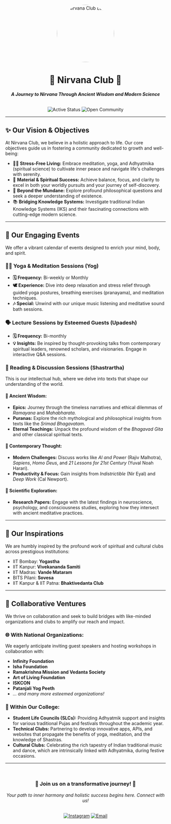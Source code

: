 <div align="center">
  <img src="https://drive.google.com/file/d/1FF9iLzOqA5wT9g1x0NL02XLoE0jWeXs3/view?usp=sharing" alt="Nirvana Club Logo" width="180" style="border-radius:50%;"/>
  <h1>🌟 Nirvana Club 🌟</h1>
  <p><i><b>A Journey to Nirvana Through Ancient Wisdom and Modern Science</b></i></p>
  <br>
  <img src="https://img.shields.io/badge/Status-Active-brightgreen?style=for-the-badge&logo=github" alt="Active Status"/>
  <img src="https://img.shields.io/badge/Community-Open%20to%20All-blueviolet?style=for-the-badge&logo=github" alt="Open Community"/>
</div>

---

## ✨ Our Vision & Objectives

At Nirvana Club, we believe in a holistic approach to life. Our core objectives guide us in fostering a community dedicated to growth and well-being:

* 🧘‍♀️ **Stress-Free Living:** Embrace meditation, yoga, and Adhyatmika (spiritual science) to cultivate inner peace and navigate life's challenges with serenity.
* 🚀 **Material & Spiritual Success:** Achieve balance, focus, and clarity to excel in both your worldly pursuits and your journey of self-discovery.
* 🌌 **Beyond the Mundane:** Explore profound philosophical questions and seek a deeper understanding of existence.
* 📚 **Bridging Knowledge Systems:** Investigate traditional Indian Knowledge Systems (IKS) and their fascinating connections with cutting-edge modern science.

---

## 📅 Our Engaging Events

We offer a vibrant calendar of events designed to enrich your mind, body, and spirit.

### 🧘‍♂️ Yoga & Meditation Sessions (Yog)
* **🗓️ Frequency:** Bi-weekly or Monthly
* **🕊️ Experience:** Dive into deep relaxation and stress relief through guided yoga postures, breathing exercises (pranayama), and meditation techniques.
* **🎶 Special:** Unwind with our unique music listening and meditative sound bath sessions.

### 🗣️ Lecture Sessions by Esteemed Guests (Upadesh)
* **🗓️ Frequency:** Bi-monthly
* **💡 Insights:** Be inspired by thought-provoking talks from contemporary spiritual leaders, renowned scholars, and visionaries. Engage in interactive Q&A sessions.

### 📖 Reading & Discussion Sessions (Shastrartha)
This is our intellectual hub, where we delve into texts that shape our understanding of the world.

#### 📜 Ancient Wisdom:
* **Epics:** Journey through the timeless narratives and ethical dilemmas of *Ramayana* and *Mahabharata*.
* **Puranas:** Explore the rich mythological and philosophical insights from texts like the *Srimad Bhagavatam*.
* **Eternal Teachings:** Unpack the profound wisdom of the *Bhagavad Gita* and other classical spiritual texts.

#### 🧠 Contemporary Thought:
* **Modern Challenges:** Discuss works like *AI and Power* (Rajiv Malhotra), *Sapiens*, *Homo Deus*, and *21 Lessons for 21st Century* (Yuval Noah Harari).
* **Productivity & Focus:** Gain insights from *Indistrictible* (Nir Eyal) and *Deep Work* (Cal Newport).

#### 🔬 Scientific Exploration:
* **Research Papers:** Engage with the latest findings in neuroscience, psychology, and consciousness studies, exploring how they intersect with ancient meditative practices.

---

## 💖 Our Inspirations

We are humbly inspired by the profound work of spiritual and cultural clubs across prestigious institutions:
* IIT Bombay: **Yogastha**
* IIT Kanpur: **Vivekananda Samiti**
* IIT Madras: **Vande Mataram**
* BITS Pilani: **Sovesa**
* IIT Kanpur & IIT Patna: **Bhaktivedanta Club**

---

## 🤝 Collaborative Ventures

We thrive on collaboration and seek to build bridges with like-minded organizations and clubs to amplify our reach and impact.

### 🌐 With National Organizations:
We eagerly anticipate inviting guest speakers and hosting workshops in collaboration with:
* **Infinity Foundation**
* **Isha Foundation**
* **Ramakrishna Mission and Vedanta Society**
* **Art of Living Foundation**
* **ISKCON**
* **Patanjali Yog Peeth**
* *... and many more esteemed organizations!*

### 🏫 Within Our College:
* **Student Life Councils (SLCs):** Providing Adhyatmik support and insights for various traditional Pujas and festivals throughout the academic year.
* **Technical Clubs:** Partnering to develop innovative apps, APIs, and websites that propagate the benefits of yoga, meditation, and the knowledge of Shastras.
* **Cultural Clubs:** Celebrating the rich tapestry of Indian traditional music and dance, which are intrinsically linked with Adhyatmika, during festive occasions.

---

<div align="center">
  <br>
  <h3>🌟 Join us on a transformative journey! 🌟</h3>
  <p><i>Your path to inner harmony and holistic success begins here. Connect with us!</i></p>
  <br>
  <a href="https://www.instagram.com/nirvana_iiits/" target="_blank"><img src="https://img.shields.io/badge/-Instagram-purple?style=for-the-badge&logo=instagram&logoColor=white" alt="Instagram"/></a>
  <a href="mailto:nirvana.club@iiits.in" target="_blank"><img src="https://img.shields.io/badge/-Email%20Us-red?style=for-the-badge&logo=gmail&logoColor=white" alt="Email"/></a>
</div>
